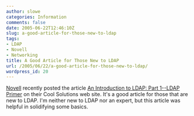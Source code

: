 ```yaml
---
author: slowe
categories: Information
comments: false
date: 2005-06-22T12:46:10Z
slug: a-good-article-for-those-new-to-ldap
tags:
- LDAP
- Novell
- Networking
title: A Good Article for Those New to LDAP
url: /2005/06/22/a-good-article-for-those-new-to-ldap/
wordpress_id: 20
---
```


[Novell](http://www.novell.com/) recently posted the article [An Introduction to LDAP: Part 1--LDAP Primer](http://www.novell.com/coolsolutions/d3.php?s=feature.15359.coolsolutions.xml) on their Cool Solutions web site. It's a good article for those that are new to LDAP. I'm neither new to LDAP nor an expert, but this article was helpful in solidifying some basics.
